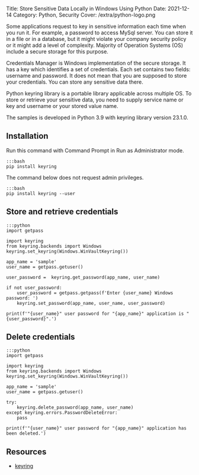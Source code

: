 Title: Store Sensitive Data Locally in Windows Using Python
Date: 2021-12-14
Category: Python, Security
Cover: /extra/python-logo.png

Some applications request to key in sensitive information each time when you run it. For example, a password to access MySql server. You can store it in a file or in a database, but it might violate your company security policy or it might add a level of complexity. Majority of Operation Systems (OS) include a secure storage for this purpose.

Credentials Manager is Windows implementation of the secure storage. It has a key which identifies a set of credentials. Each set contains two fields: username and password. It does not mean that you are supposed to store your credentials. You can store any sensitive data there.

Python keyring library is a portable library applicable across multiple OS. To store or retrieve your sensitive data, you need to supply service name or key and username or your stored value name.

The samples is developed in Python 3.9 with keyring library version 23.1.0.

## Installation

Run this command with Command Prompt in Run as Administrator mode.
    
    :::bash
    pip install keyring
    
The command below does not request admin privileges.
    
    :::bash
    pip install keyring --user
    
## Store and retrieve credentials

    :::python
    import getpass

    import keyring
    from keyring.backends import Windows
    keyring.set_keyring(Windows.WinVaultKeyring())

    app_name = 'sample'
    user_name = getpass.getuser()

    user_password =  keyring.get_password(app_name, user_name)

    if not user_password:
        user_password = getpass.getpass(f'Enter {user_name} Windows password: ')
        keyring.set_password(app_name, user_name, user_password)
        
    print(f'"{user_name}" user password for "{app_name}" application is "{user_password}".')

    
## Delete credentials

    :::python
    import getpass

    import keyring
    from keyring.backends import Windows
    keyring.set_keyring(Windows.WinVaultKeyring())

    app_name = 'sample'
    user_name = getpass.getuser()

    try:
        keyring.delete_password(app_name, user_name)
    except keyring.errors.PasswordDeleteError:
        pass

    print(f'"{user_name}" user password for "{app_name}" application has been deleted.')

## Resources
* [keyring](https://pypi.org/project/keyring/)
